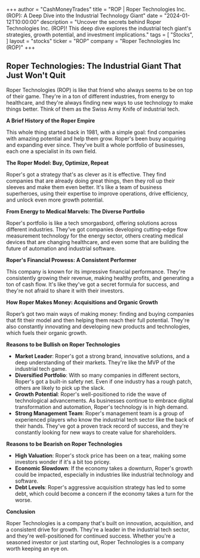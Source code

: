 +++
author = "CashMoneyTrades"
title = "ROP |  Roper Technologies Inc. (ROP): A Deep Dive into the Industrial Technology Giant"
date = "2024-01-12T10:00:00"
description = "Uncover the secrets behind Roper Technologies Inc. (ROP)! This deep dive explores the industrial tech giant's strategies, growth potential, and investment implications."
tags = [
"Stocks",
]
layout = "stocks"
ticker = "ROP"
company = "Roper Technologies Inc (ROP)"
+++
        


##  Roper Technologies: The Industrial Giant That Just Won't Quit 

Roper Technologies (ROP) is like that friend who always seems to be on top of their game. They're in a ton of different industries, from energy to healthcare, and they're always finding new ways to use technology to make things better. Think of them as the Swiss Army Knife of industrial tech.

**A Brief History of the  Roper Empire**

This whole thing started back in 1981, with a simple goal: find companies with amazing potential and help them grow. Roper's been busy acquiring and expanding ever since. They've built a whole portfolio of businesses, each one a specialist in its own field. 

**The Roper Model: Buy, Optimize, Repeat**

Roper's got a strategy that's as clever as it is effective. They find companies that are already doing great things, then they roll up their sleeves and make them even better.  It's like a team of business superheroes, using their expertise to improve operations, drive efficiency, and unlock even more growth potential.

**From Energy to Medical Marvels: The Diverse Portfolio**

Roper's portfolio is like a tech smorgasbord, offering solutions across different industries. They've got companies developing cutting-edge flow measurement technology for the energy sector, others creating medical devices that are changing healthcare, and even some that are building the future of automation and industrial software. 

**Roper's Financial Prowess: A Consistent Performer**

This company is known for its impressive financial performance. They're consistently growing their revenue, making healthy profits, and generating a ton of cash flow. It's like they've got a secret formula for success, and they're not afraid to share it with their investors. 

**How Roper Makes Money: Acquisitions and Organic Growth**

Roper’s got two main ways of making money: finding and buying companies that fit their model and then helping them reach their full potential. They're also constantly innovating and developing new products and technologies, which fuels their organic growth. 

**Reasons to be Bullish on Roper Technologies**

* **Market Leader**:  Roper's got a strong brand, innovative solutions, and a deep understanding of their markets. They're like the MVP of the industrial tech game. 
* **Diversified Portfolio**: With so many companies in different sectors, Roper's got a built-in safety net. Even if one industry has a rough patch, others are likely to pick up the slack. 
* **Growth Potential**:  Roper's well-positioned to ride the wave of technological advancements. As businesses continue to embrace digital transformation and automation, Roper's technology is in high demand.
* **Strong Management Team**:  Roper's management team is a group of experienced players who know the industrial tech sector like the back of their hands. They've got a proven track record of success, and they're constantly looking for new ways to create value for shareholders.

**Reasons to be Bearish on Roper Technologies**

* **High Valuation**:  Roper's stock price has been on a tear, making some investors wonder if it's a bit too pricey. 
* **Economic Slowdown**:  If the economy takes a downturn, Roper's growth could be impacted, especially in industries like industrial technology and software.
* **Debt Levels**:  Roper's aggressive acquisition strategy has led to some debt, which could become a concern if the economy takes a turn for the worse.

**Conclusion**

Roper Technologies is a company that's built on innovation, acquisition, and a consistent drive for growth.  They're a leader in the industrial tech sector, and they're well-positioned for continued success.  Whether you're a seasoned investor or just starting out, Roper Technologies is a company worth keeping an eye on. 

        